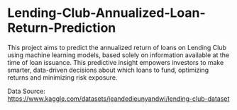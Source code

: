 # Lending-Club-Annualized-Loan-Return-Prediction
This project aims to predict the annualized return of loans on Lending Club using machine learning models, based solely on information available at the time of loan issuance. This predictive insight empowers investors to make smarter, data-driven decisions about which loans to fund, optimizing returns and minimizing risk exposure.

Data Source: https://www.kaggle.com/datasets/jeandedieunyandwi/lending-club-dataset
